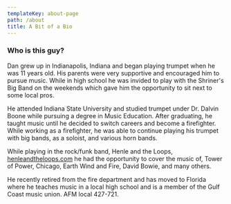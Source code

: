 ```yaml
---
templateKey: about-page
path: /about
title: A Bit of a Bio
---
```

### Who is this guy?

Dan grew up in Indianapolis, Indiana and began playing trumpet when he was 11 years old.  His parents were very supportive and encouraged him to pursue music.  While in high school he was invided to play with the Shriner's Big Band on the weekends which gave him the opportunity to sit next to some local pros.

He attended Indiana State University and studied trumpet under Dr. Dalvin Boone while pursuing a degree in Music Education.  After graduating, he taught music until he decided to switch careers and become a firefighter.  While working as a firefighter, he was able to continue playing his trumpet with big bands, as a soloist, and various horn bands.

While playing in the rock/funk band, Henle and the Loops, [henleandtheloops.com](http://www.henleandtheloops.com/) he had the opportunity to cover the music of, Tower of Power, Chicago, Earth Wind and Fire, David Bowie, and many others.

He recently retired from the fire department and has moved to Florida where he teaches music in a local high school and is a member of the Gulf Coast music union. AFM local 427-721.